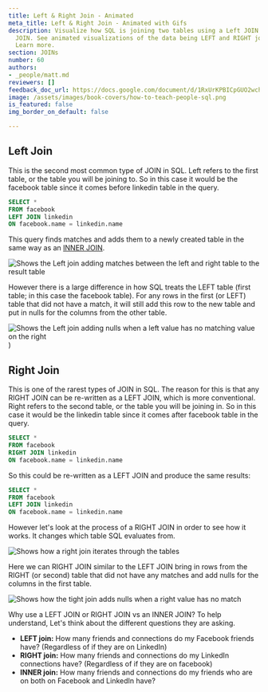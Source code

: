 ```yaml
---
title: Left & Right Join - Animated
meta_title: Left & Right Join - Animated with Gifs
description: Visualize how SQL is joining two tables using a Left JOIN and a Right
  JOIN. See animated visualizations of the data being LEFT and RIGHT joined in SQL.
  Learn more.
section: JOINs
number: 60
authors:
- _people/matt.md
reviewers: []
feedback_doc_url: https://docs.google.com/document/d/1RxUrKPBICpGUO2wchwGIME7Qw3dWsUYQ1JCq8jhmcLk/edit?usp=sharing
image: /assets/images/book-covers/how-to-teach-people-sql.png
is_featured: false
img_border_on_default: false

---
```

## Left Join

This is the second most common type of JOIN in SQL. Left refers to the first table, or the table you will be joining to. So in this case it would be the facebook table since it comes before linkedin table in the query.

```sql
SELECT *
FROM facebook
LEFT JOIN linkedin
ON facebook.name = linkedin.name
```

This query finds matches and adds them to a newly created table in the same way as an [INNER JOIN](/how-to-teach-people-sql/inner-join-animated/).

![Shows the Left join adding matches between the left and right table to the result table](/assets/images/how-to-teach-people-sql/leftJoin/leftJoin_1.gif)

However there is a large difference in how SQL treats the LEFT table (first table; in this case the facebook table). For any rows in the first (or LEFT) table that did not have a match, it will still add this row to the new table and put in nulls for the columns from the other table.

![Shows the Left join adding nulls when a left value has no matching value on the right](/assets/images/how-to-teach-people-sql/leftJoin/leftJoin_2.gif))

## Right Join

This is one of the rarest types of JOIN in SQL. The reason for this is that any RIGHT JOIN can be re-written as a LEFT JOIN, which is more conventional. Right refers to the second table, or the table you will be joining in. So in this case it would be the linkedin table since it comes after facebook table in the query.

```sql
SELECT *
FROM facebook
RIGHT JOIN linkedin
ON facebook.name = linkedin.name
```

So this could be re-written as a LEFT JOIN and produce the same results:

```sql
SELECT *
FROM facebook
LEFT JOIN linkedin
ON facebook.name = linkedin.name
```

However let's look at the process of a RIGHT JOIN in order to see how it works. It changes which table SQL evaluates from.

![Shows how a right join iterates through the tables](/assets/images/how-to-teach-people-sql/leftJoin/leftJoin_3.gif)

Here we can RIGHT JOIN similar to the LEFT JOIN bring in rows from the RIGHT (or second) table that did not have any matches and add nulls for the columns in the first table.

![Shows how the tight join adds nulls when a right value has no match](/assets/images/how-to-teach-people-sql/leftJoin/leftJoin_4.gif)

Why use a LEFT JOIN or RIGHT JOIN vs an INNER JOIN? To help understand, Let's think about the different questions they are asking.


* **LEFT join:** How many friends and connections do my Facebook friends have? (Regardless of if they are on LinkedIn)
* **RIGHT join:** How many friends and connections do my LinkedIn connections have? (Regardless of if they are on facebook)
* **INNER join:** How many friends and connections do my friends who are on both on Facebook and LinkedIn have?
